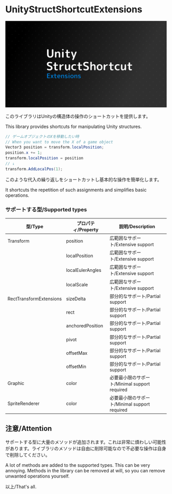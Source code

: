 # UnityStructShortcutExtensions
![image](./image.png)



このライブラリはUnityの構造体の操作のショートカットを提供します。

This library provides shortcuts for manipulating Unity structures.

```csharp
// ゲームオブジェクトのXを移動したい時
// When you want to move the X of a game object
Vector3 position = transform.localPosition;
position.x += 1;
transform.localPosition = position
// ↓
transform.AddLocalPos(1);
```



このような代入の繰り返しをショートカットし基本的な操作を簡単化します。

It shortcuts the repetition of such assignments and simplifies basic operations.



### サポートする型/Supported types

| 型/Type                 | プロパティ/Property | 説明/Description                              |
| ----------------------- | ------------------- | --------------------------------------------- |
| Transform               | position            | 広範囲なサポート/Extensive support            |
|                         | localPosition       | 広範囲なサポート/Extensive support            |
|                         | localEulerAngles    | 広範囲なサポート/Extensive support            |
|                         | localScale          | 広範囲なサポート/Extensive support            |
| RectTransformExtensions | sizeDelta           | 部分的なサポート/Partial support              |
|                         | rect                | 部分的なサポート/Partial support              |
|                         | anchoredPosition    | 部分的なサポート/Partial support              |
|                         | pivot               | 部分的なサポート/Partial support              |
|                         | offsetMax           | 部分的なサポート/Partial support              |
|                         | offsetMin           | 部分的なサポート/Partial support              |
| Graphic                 | color               | 必要最小限のサポート/Minimal support required |
| SpriteRenderer          | color               | 必要最小限のサポート/Minimal support required |



## 注意/Attention

サポートする型に大量のメソッドが追加されます。これは非常に煩わしい可能性があります。ライブラリのメソッドは自由に削除可能なので不必要な操作は自身で削除してください。

A lot of methods are added to the supported types. This can be very annoying. Methods in the library can be removed at will, so you can remove unwanted operations yourself.



以上/That's all.



